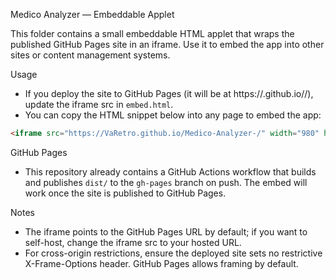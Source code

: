 Medico Analyzer — Embeddable Applet

This folder contains a small embeddable HTML applet that wraps the published GitHub Pages site in an iframe. Use it to embed the app into other sites or content management systems.

Usage

- If you deploy the site to GitHub Pages (it will be at https://<owner>.github.io/<repo>/), update the iframe src in `embed.html`.
- You can copy the HTML snippet below into any page to embed the app:

```html
<iframe src="https://VaRetro.github.io/Medico-Analyzer-/" width="980" height="640" style="border:0;border-radius:12px;box-shadow:0 8px 30px rgba(2,6,23,0.12);"></iframe>
```

GitHub Pages

- This repository already contains a GitHub Actions workflow that builds and publishes `dist/` to the `gh-pages` branch on push. The embed will work once the site is published to GitHub Pages.

Notes

- The iframe points to the GitHub Pages URL by default; if you want to self-host, change the iframe src to your hosted URL.
- For cross-origin restrictions, ensure the deployed site sets no restrictive X-Frame-Options header. GitHub Pages allows framing by default.
